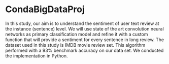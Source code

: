 # CondaBigDataProj

In this study, our aim is to understand the sentiment of user text review at the instance
(sentence) level. We will use state of the art convolution neural networks as primary
classification model and refine it with a custom function that will provide a sentiment for
every sentence in long review. The dataset used in this study is IMDB movie review set.
This algorithm performed with a 93% benchmark accuracy on our data set. We conducted
the implementation in Python.
